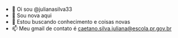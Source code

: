 - 👋 Oi sou @julianasilva33
- 👀 Sou nova aqui
- 🌱 Estou buscando conhecimento e coisas novas
- 📫 Meu gmail de contato é caetano.silva.juliana@escola.pr.gov.br
